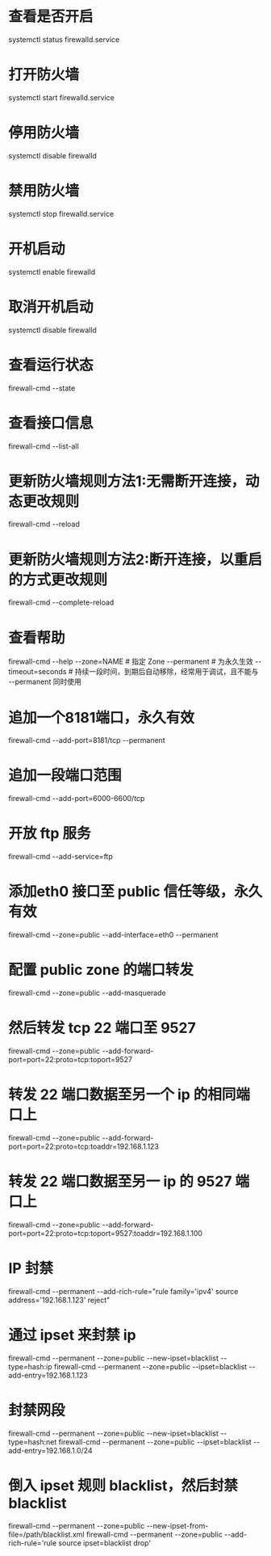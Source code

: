 # 查看是否开启
systemctl status firewalld.service
# 打开防火墙
systemctl start firewalld.service
# 停用防火墙
systemctl disable firewalld
# 禁用防火墙
systemctl stop firewalld.service

# 开机启动
systemctl enable firewalld
# 取消开机启动
systemctl disable firewalld

# 查看运行状态
firewall-cmd --state
# 查看接口信息
firewall-cmd --list-all

# 更新防火墙规则方法1:无需断开连接，动态更改规则
firewall-cmd --reload
# 更新防火墙规则方法2:断开连接，以重启的方式更改规则
firewall-cmd --complete-reload

# 查看帮助
firewall-cmd --help
--zone=NAME # 指定 Zone
--permanent # 为永久生效
--timeout=seconds # 持续一段时间，到期后自动移除，经常用于调试，且不能与 --permanent 同时使用

# 追加一个8181端口，永久有效
firewall-cmd --add-port=8181/tcp --permanent
# 追加一段端口范围
firewall-cmd --add-port=6000-6600/tcp
# 开放 ftp 服务
firewall-cmd --add-service=ftp
# 添加eth0 接口至 public 信任等级，永久有效
firewall-cmd --zone=public --add-interface=eth0 --permanent

# 配置 public zone 的端口转发
firewall-cmd --zone=public --add-masquerade
# 然后转发 tcp 22 端口至 9527
firewall-cmd --zone=public --add-forward-port=port=22:proto=tcp:toport=9527
# 转发 22 端口数据至另一个 ip 的相同端口上
firewall-cmd --zone=public --add-forward-port=port=22:proto=tcp:toaddr=192.168.1.123
# 转发 22 端口数据至另一 ip 的 9527 端口上
firewall-cmd --zone=public --add-forward-port=port=22:proto=tcp:toport=9527:toaddr=192.168.1.100

# IP 封禁
firewall-cmd --permanent --add-rich-rule="rule family='ipv4' source address='192.168.1.123' reject"
# 通过 ipset 来封禁 ip
firewall-cmd --permanent --zone=public --new-ipset=blacklist --type=hash:ip
firewall-cmd --permanent --zone=public --ipset=blacklist --add-entry=192.168.1.123
# 封禁网段
firewall-cmd --permanent --zone=public --new-ipset=blacklist --type=hash:net
firewall-cmd --permanent --zone=public --ipset=blacklist --add-entry=192.168.1.0/24
# 倒入 ipset 规则 blacklist，然后封禁 blacklist
firewall-cmd --permanent --zone=public --new-ipset-from-file=/path/blacklist.xml
firewall-cmd --permanent --zone=public --add-rich-rule='rule source ipset=blacklist drop'